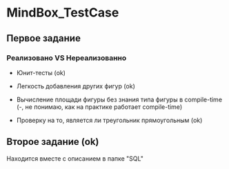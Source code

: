 # MindBox_TestCase

## Первое задание

### Реализовано VS Нереализованно
* Юнит-тесты (ok)

* Легкость добавления других фигур (ok)

* Вычисление площади фигуры без знания типа фигуры в compile-time (-, не понимаю, как
на практике работает compile-time)

* Проверку на то, является ли треугольник прямоугольным (ok)

## Второе задание (ok)

Находится вместе с описанием в папке "SQL"

